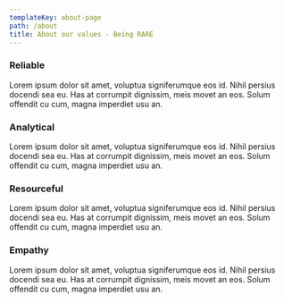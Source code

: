 ```yaml
---
templateKey: about-page
path: /about
title: About our values - Being RARE
---
```

### Reliable

Lorem ipsum dolor sit amet, voluptua signiferumque eos id. Nihil persius docendi sea eu. Has at corrumpit dignissim, meis movet an eos. Solum offendit cu cum, magna imperdiet usu an.

### Analytical

Lorem ipsum dolor sit amet, voluptua signiferumque eos id. Nihil persius docendi sea eu. Has at corrumpit dignissim, meis movet an eos. Solum offendit cu cum, magna imperdiet usu an.

### Resourceful

Lorem ipsum dolor sit amet, voluptua signiferumque eos id. Nihil persius docendi sea eu. Has at corrumpit dignissim, meis movet an eos. Solum offendit cu cum, magna imperdiet usu an.

### Empathy

Lorem ipsum dolor sit amet, voluptua signiferumque eos id. Nihil persius docendi sea eu. Has at corrumpit dignissim, meis movet an eos. Solum offendit cu cum, magna imperdiet usu an.